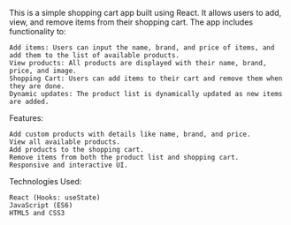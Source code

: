 This is a simple shopping cart app built using React. It allows users to add, view, and remove items from their shopping cart. The app includes functionality to:

    Add items: Users can input the name, brand, and price of items, and add them to the list of available products.
    View products: All products are displayed with their name, brand, price, and image.
    Shopping Cart: Users can add items to their cart and remove them when they are done.
    Dynamic updates: The product list is dynamically updated as new items are added.

Features:

    Add custom products with details like name, brand, and price.
    View all available products.
    Add products to the shopping cart.
    Remove items from both the product list and shopping cart.
    Responsive and interactive UI.

Technologies Used:

    React (Hooks: useState)
    JavaScript (ES6)
    HTML5 and CSS3
